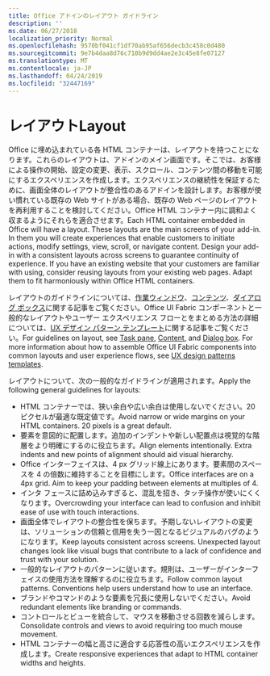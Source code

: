 ```yaml
---
title: Office アドインのレイアウト ガイドライン
description: ''
ms.date: 06/27/2018
localization_priority: Normal
ms.openlocfilehash: 9570bf041cf1df70ab95af656decb3c458c0d480
ms.sourcegitcommit: 9e7b4daa8d76c710b9d9dd4ae2e3c45e8fe07127
ms.translationtype: MT
ms.contentlocale: ja-JP
ms.lasthandoff: 04/24/2019
ms.locfileid: "32447169"
---
```

# <a name="layout"></a><span data-ttu-id="63fdb-102">レイアウト</span><span class="sxs-lookup"><span data-stu-id="63fdb-102">Layout</span></span>
<span data-ttu-id="63fdb-p101">Office に埋め込まれている各 HTML コンテナーは、レイアウトを持つことになります。これらのレイアウトは、アドインのメイン画面です。そこでは、お客様による操作の開始、設定の変更、表示、スクロール、コンテンツ間の移動を可能にするエクスペリエンスを作成します。エクスペリエンスの継続性を保証するために、画面全体のレイアウトが整合性のあるアドインを設計します。お客様が使い慣れている既存の Web サイトがある場合、既存の Web ページのレイアウトを再利用することを検討してください。Office HTML コンテナー内に調和よく収まるようにそれらを適合させます。</span><span class="sxs-lookup"><span data-stu-id="63fdb-p101">Each HTML container embedded in Office will have a layout. These layouts are the main screens of your add-in. In them you will create experiences that enable customers to initiate actions, modify settings, view, scroll, or navigate content. Design your add-in with a consistent layouts across screens to guarantee continuity of experience. If you have an existing website that your customers are familiar with using, consider reusing layouts from your existing web pages. Adapt them to fit harmoniously within Office HTML containers.</span></span>

<span data-ttu-id="63fdb-p102">レイアウトのガイドラインについては、[作業ウィンドウ](task-pane-add-ins.md)、[コンテンツ](content-add-ins.md)、[ダイアログ ボックス](dialog-boxes.md)に関する記事をご覧ください。Office UI Fabric コンポーネントと一般的なレイアウトやユーザー エクスペリエンス フローとをまとめる方法の詳細については、[UX デザイン パターン テンプレート](ux-design-pattern-templates.md)に関する記事をご覧ください。</span><span class="sxs-lookup"><span data-stu-id="63fdb-p102">For guidelines on layout, see [Task pane](task-pane-add-ins.md), [Content](content-add-ins.md), and [Dialog box](dialog-boxes.md). For more information about how to assemble Office UI Fabric components into common layouts and user experience flows, see [UX design patterns templates](ux-design-pattern-templates.md).</span></span>

<span data-ttu-id="63fdb-111">レイアウトについて、次の一般的なガイドラインが適用されます。</span><span class="sxs-lookup"><span data-stu-id="63fdb-111">Apply the following general guidelines for layouts:</span></span>

*   <span data-ttu-id="63fdb-p103">HTML コンテナーでは、狭い余白や広い余白は使用しないでください。20 ピクセルが最適な既定値です。</span><span class="sxs-lookup"><span data-stu-id="63fdb-p103">Avoid narrow or wide margins on your HTML containers. 20 pixels is a great default.</span></span>
*   <span data-ttu-id="63fdb-p104">要素を意図的に配置します。追加のインデントや新しい配置点は視覚的な階層をより明確にするのに役立ちます。</span><span class="sxs-lookup"><span data-stu-id="63fdb-p104">Align elements intentionally. Extra indents and new points of alignment should aid visual hierarchy.</span></span>
*   <span data-ttu-id="63fdb-p105">Office インターフェイスは、4 px グリッド線上にあります。要素間のスペースを 4 の倍数に維持することを目標にします。</span><span class="sxs-lookup"><span data-stu-id="63fdb-p105">Office interfaces are on a 4px grid. Aim to keep your padding between elements at multiples of 4.</span></span>
*   <span data-ttu-id="63fdb-118">インタ フェースに詰め込みすぎると、混乱を招き、タッチ操作が使いにくくなります。</span><span class="sxs-lookup"><span data-stu-id="63fdb-118">Overcrowding your interface can lead to confusion and inhibit ease of use with touch interactions.</span></span>
*   <span data-ttu-id="63fdb-p106">画面全体でレイアウトの整合性を保ちます。予期しないレイアウトの変更は、ソリューションの信頼と信用を失う一因となるビジュアルのバグのようになります。</span><span class="sxs-lookup"><span data-stu-id="63fdb-p106">Keep layouts consistent across screens. Unexpected layout changes look like visual bugs that contribute to a lack of confidence and trust with your solution.</span></span>
*   <span data-ttu-id="63fdb-p107">一般的なレイアウトのパターンに従います。規則は、ユーザーがインターフェイスの使用方法を理解するのに役立ちます。</span><span class="sxs-lookup"><span data-stu-id="63fdb-p107">Follow common layout patterns. Conventions help users understand how to use an interface.</span></span>
*   <span data-ttu-id="63fdb-123">ブランドやコマンドのような要素を冗長に使用しないでください。</span><span class="sxs-lookup"><span data-stu-id="63fdb-123">Avoid redundant elements like branding or commands.</span></span>
*   <span data-ttu-id="63fdb-124">コントロールとビューを統合して、マウスを移動させる回数を減らします。</span><span class="sxs-lookup"><span data-stu-id="63fdb-124">Consolidate controls and views to avoid requiring too much mouse movement.</span></span>
*   <span data-ttu-id="63fdb-125">HTML コンテナーの幅と高さに適合する応答性の高いエクスペリエンスを作成します。</span><span class="sxs-lookup"><span data-stu-id="63fdb-125">Create responsive experiences that adapt to HTML container widths and heights.</span></span>
